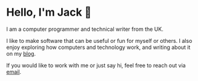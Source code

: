 # Hello, I'm Jack 👋

I am a computer programmer and technical writer from the UK. 

I like to make software that can be useful or fun for myself or others. I also enjoy exploring how computers and technology work, and writing about it on my [blog](https://jacksmith.xyz).

If you would like to work with me or just say hi, feel free to reach out via [email](mailto:jacksmithxyz@protonmail.com).
